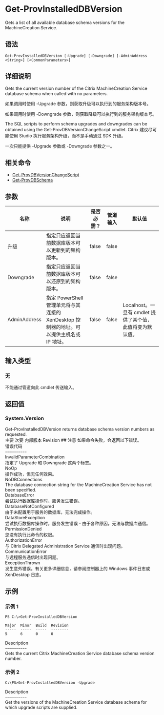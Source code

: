 # Get-ProvInstalledDBVersion

Gets a list of all available database schema versions for the MachineCreation Service.

## 语法

    Get-ProvInstalledDBVersion [-Upgrade] [-Downgrade] [-AdminAddress <String>] [<CommonParameters>]
    

## 详细说明

Gets the current version number of the Citrix MachineCreation Service database schema when called with no parameters.

如果调用时使用 -Upgrade 参数，则获取升级可以执行到的服务架构版本号。

如果调用时使用 -Downgrade 参数，则获取降级可以执行到的服务架构版本号。

The SQL scripts to perform schema upgrades and downgrades can be obtained using the Get-ProvDBVersionChangeScript cmdlet. Citrix 建议尽可能使用 Studio 执行服务架构升级，而不是手动通过 SDK 升级。

一次只能提供 -Upgrade 参数或 -Downgrade 参数之一。

## 相关命令

- [Get-ProvDBVersionChangeScript](Get-ProvDBVersionChangeScript.html)
- [Get-ProvDBSchema](Get-ProvDBSchema.html)

## 参数

| 名称           | 说明                                                         | 是否必需？ | 管道输入  | 默认值                                   |
| ------------ | ---------------------------------------------------------- | ----- | ----- | ------------------------------------- |
| 升级           | 指定只应返回当前数据库版本可以更新到的架构版本。                                   | false | false |                                       |
| Downgrade    | 指定只应返回当前数据库版本可以还原到的架构版本。                                   | false | false |                                       |
| AdminAddress | 指定 PowerShell 管理单元将与其连接的 XenDesktop 控制器的地址。可以提供主机名或 IP 地址。 | false | false | Localhost。一旦有 cmdlet 提供了某个值，此值将变为默认值。 |

## 输入类型

### 无

不能通过管道向此 cmdlet 传送输入。

## 返回值

### System.Version

Get-ProvInstalledDBVersion returns database schema version numbers as requested.  
主要 <integer> 次要 <integer> 内部版本 <integer> Revision <integer>## 注意 如果命令失败，会返回以下错误。  
错误代码  
\---\---\-----  
InvalidParameterCombination  
指定了 Upgrade 和 Downgrade 这两个标志。  
NoOp  
操作成功，但无任何效果。  
NoDBConnections  
The database connection string for the MachineCreation Service has not been specified.  
DatabaseError  
尝试执行数据库操作时，服务发生错误。  
DatabaseNotConfigured  
由于未配置用于服务的数据库，无法完成操作。  
DataStoreException  
尝试执行数据库操作时，服务发生错误 - 由于各种原因，无法与数据库通信。  
PermissionDenied  
您没有执行此命令的权限。  
AuthorizationError  
与 Citrix Delegated Administration Service 通信时出现问题。  
CommunicationError  
与远程服务通信时出现问题。  
ExceptionThrown  
发生意外错误。有关更多详细信息，请参阅控制器上的 Windows 事件日志或 XenDesktop 日志。

## 示例

### 示例 1

    PS C:\>Get-ProvInstalledDBVersion
    
    Major  Minor  Build  Revision
    -----  -----  -----  --------
    5      6      0      0
    

Description  
\---\---\-----  
Gets the current Citrix MachineCreation Service database schema version number.

### 示例 2

    C:\PS>Get-ProvInstalledDBVersion -Upgrade
    

Description  
\---\---\-----  
Get the versions of the MachineCreation Service database schema for which upgrade scripts are supplied.